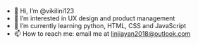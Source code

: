 - 👋 Hi, I’m @vikilini123
- 👀 I’m interested in UX design and product management
- 🌱 I’m currently learning python, HTML, CSS and JavaScript
- 📫 How to reach me: email me at linjiayan2018@outlook.com

<!---
vikilini123/vikilini123 is a ✨ special ✨ repository because its `README.md` (this file) appears on your GitHub profile.
You can click the Preview link to take a look at your changes.
--->
